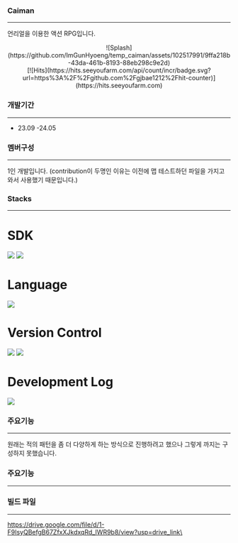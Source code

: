 ### Caiman
---
언리얼을 이용한 액션 RPG입니다.
<center>![Splash](https://github.com/ImGunHyoeng/temp_caiman/assets/102517991/9ffa218b-43da-461b-8193-88eb298c9e2d)</center> 
<center>[![Hits](https://hits.seeyoufarm.com/api/count/incr/badge.svg?url=https%3A%2F%2Fgithub.com%2Fgjbae1212%2Fhit-counter)](https://hits.seeyoufarm.com)</center> 

### 개발기간
---
* 23.09 -24.05

### 멤버구성
---
1인 개발입니다. (contribution이 두명인 이유는 이전에 맵 테스트하던 파일을 가지고 와서 사용했기 때문입니다.)


### Stacks
---
# SDK

<img src="https://img.shields.io/badge/unreal-0E1128?style=for-the-badge&logo=unreal&logoColor=white">
<img src="https://img.shields.io/badge/visual studio-5C2D91?style=for-the-badge&logo=visual studio&logoColor=white">


# Language

<img src="https://img.shields.io/badge/c++-00599C?style=for-the-badge&logo=c%2B%2B&logoColor=white">


# Version Control

<img src="https://img.shields.io/badge/git-F05032?style=for-the-badge&logo=git&logoColor=white">
<img src="https://img.shields.io/badge/git lfs-F64935?style=for-the-badge&logo=git lfs&logoColor=white">


# Development Log

<img src="https://img.shields.io/badge/notion-000000?style=for-the-badge&logo=notion&logoColor=white">

### 주요기능
---
원래는 적의 패턴을 좀 더 다양하게 하는 방식으로 진행하려고 했으나 그렇게 까지는 구성하지 못했습니다.

### 주요기능
---


### 빌드 파일
---
https://drive.google.com/file/d/1-F9IsyQBefgB67ZfxXJkdxqRd_IWR9b8/view?usp=drive_link\
